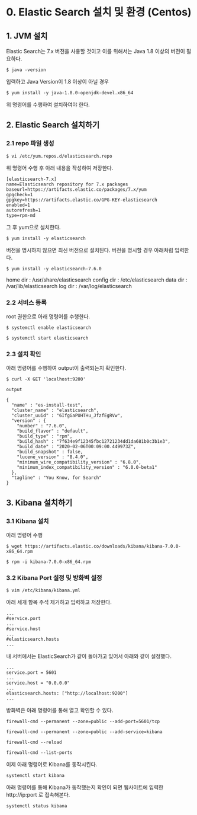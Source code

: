 # 0. Elastic Search 설치 및 환경 (Centos)

## 1. JVM 설치
Elastic Search는 7.x 버전을 사용할 것이고 이를 위해서는 Java 1.8 이상의 버전이 필요하다.

`$ java -version`

입력하고 Java Version이 1.8 이상이 아닐 경우

`$ yum install -y java-1.8.0-openjdk-devel.x86_64`

위 명령어를 수행하여 설치하여야 한다.

## 2. Elastic Search 설치하기

### 2.1 repo 파일 생성

`$ vi /etc/yum.repos.d/elasticsearch.repo`

위 명령어 수행 후 아래 내용을 작성하여 저장한다.

```
[elasticsearch-7.x]
name=Elasticsearch repository for 7.x packages
baseurl=https://artifacts.elastic.co/packages/7.x/yum
gpgcheck=1
gpgkey=https://artifacts.elastic.co/GPG-KEY-elasticsearch
enabled=1
autorefresh=1
type=rpm-md
```

그 후 yum으로 설치한다.

`$ yum install -y elasticsearch`

버전을 명시하지 않으면 최신 버전으로 설치된다. 버전을 명시할 경우 아래처럼 입력한다.

`$ yum install -y elasticsearch-7.6.0`

home dir : /usr/share/elasticsearch
config dir : /etc/elasticsearch
data dir : /var/lib/elasticsearch
log dir : /var/log/elasticsearch


### 2.2 서비스 등록
root 권한으로 아래 명령어를 수행한다.

`$ systemctl enable elasticsearch`

`$ systemctl start elasticsearch`


### 2.3 설치 확인

아래 명령어를 수행하여 output이 출력되는지 확인한다.

`$ curl -X GET 'localhost:9200'`

```
output

{
  "name" : "es-install-test",
  "cluster_name" : "elasticsearch",
  "cluster_uuid" : "6IfgGaPUHTHu_JfzfEgRVw",
  "version" : {
    "number" : "7.6.0",
    "build_flavor" : "default",
    "build_type" : "rpm",
    "build_hash" : "7f634e9f12345fbc12721234dd1da681b0c3b1e3",
    "build_date" : "2020-02-06T00:09:00.449973Z",
    "build_snapshot" : false,
    "lucene_version" : "8.4.0",
    "minimum_wire_compatibility_version" : "6.8.0",
    "minimum_index_compatibility_version" : "6.0.0-beta1"
  },
  "tagline" : "You Know, for Search"
}
```

## 3. Kibana 설치하기

### 3.1 Kibana 설치

아래 명령어 수행

`$ wget https://artifacts.elastic.co/downloads/kibana/kibana-7.0.0-x86_64.rpm`

`$ rpm -i kibana-7.0.0-x86_64.rpm`

### 3.2 Kibana Port 설정 및 방화벽 설정

`$ vim /etc/kibana/kibana.yml`


아래 세개 항목 주석 제거하고 입력하고 저장한다.

```
...
#service.port
...
#service.host
...
#elasticsearch.hosts 
...
```

내 서버에서는 ElasticSearch가 같이 돌아가고 있어서 아래와 같이 설정했다.
```
...
service.port = 5601
...
service.host = "0.0.0.0"
...
elasticsearch.hosts: ["http://localhost:9200"]
...
```

방화벽은 아래 명령어를 통해 열고 확인할 수 있다.

`firewall-cmd --permanent --zone=public --add-port=5601/tcp`

`firewall-cmd --permanent --zone=public --add-service=kibana`

`firewall-cmd --reload`

`firewall-cmd --list-ports`

 
이제 아래 명령어로 Kibana를 동작시킨다.

`systemctl start kibana`

아래 명령어를 통해 Kibana가 동작했는지 확인이 되면 웹사이트에 입력한 http://ip:port 로 접속해본다.

`systemctl status kibana`
